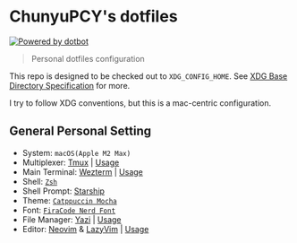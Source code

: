 # ChunyuPCY's dotfiles

[![Powered by dotbot][dbshield]][dblink]

[dblink]: https://github.com/anishathalye/dotbot
[dbshield]: https://img.shields.io/badge/powered%20by-dotbot-blue?style=flat

> Personal dotfiles configuration

This repo is designed to be checked out to `XDG_CONFIG_HOME`. See [XDG Base Directory Specification](https://specifications.freedesktop.org/basedir-spec/basedir-spec-latest.html) for more.

I try to follow XDG conventions, but this is a mac-centric configuration.

## General Personal Setting

- System: `macOS(Apple M2 Max)`
- Multiplexer: [Tmux](https://github.com/tmux/tmux/wiki) | [Usage](./tmux/README.md)
- Main Terminal: [Wezterm](https://wezfurlong.org/wezterm/index.html) | [Usage](./wezterm/README.md)
- Shell: [`Zsh`](https://www.zsh.org/)
- Shell Prompt: [Starship](https://starship.rs/)
- Theme: [`Catppuccin Mocha`](https://catppuccin.com/ports)
- Font: [`FiraCode Nerd Font`](https://www.nerdfonts.com/font-downloads)
- File Manager: [Yazi](https://yazi-rs.github.io/) | [Usage](./yazi/README.md)
- Editor: [Neovim](https://neovim.io/) & [LazyVim](https://www.lazyvim.org/) | [Usage](./lazyvim/README.md)
